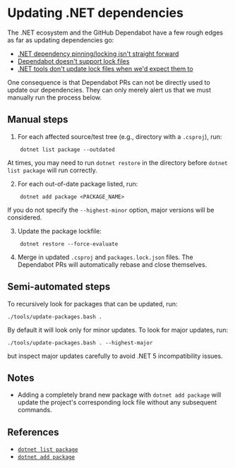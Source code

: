 # Updating .NET dependencies

The .NET ecosystem and the GitHub Dependabot have a few rough edges as far as updating dependencies go:
* [.NET dependency pinning/locking isn't straight forward](https://github.com/18F/piipan/pull/158)
* [Dependabot doesn't support lock files](https://github.com/18F/piipan/pull/165#issuecomment-752654442)
* [.NET tools don't update lock files when we'd expect them to](https://github.com/18F/piipan/pull/183#pullrequestreview-563530549)

One consequence is that Dependabot PRs can not be directly used to update our dependencies. They can only merely alert us that we must manually run the process below.

## Manual steps
1. For each affected source/test tree (e.g., directory with a `.csproj`), run: 
```
    dotnet list package --outdated
```
At times, you may need to run `dotnet restore` in the directory before `dotnet list package` will run correctly.

2. For each out-of-date package listed, run:
```
    dotnet add package <PACKAGE_NAME>
```
If you do not specify the `--highest-minor` option, major versions will be considered.

3. Update the package lockfile:
```
    dotnet restore --force-evaluate
```
4. Merge in updated `.csproj` and `packages.lock.json` files. The Dependabot PRs will automatically rebase and close themselves.

## Semi-automated steps

To recursively look for packages that can be updated, run:
```
./tools/update-packages.bash .
```
By default it will look only for minor updates. To look for major updates, run:
```
./tools/update-packages.bash . --highest-major
```
but inspect major updates carefully to avoid .NET 5 incompatibility issues.

## Notes

*  Adding a completely brand new package with `dotnet add package` will update the project's corresponding lock file without any subsequent commands.

## References

* [`dotnet list package`](https://docs.microsoft.com/en-us/dotnet/core/tools/dotnet-list-package)
* [`dotnet add package`](https://docs.microsoft.com/en-us/dotnet/core/tools/dotnet-add-package)
